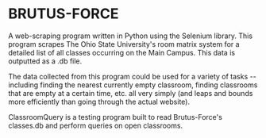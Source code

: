 # BRUTUS-FORCE

A web-scraping program written in Python using the Selenium library. This program scrapes The Ohio State University's room matrix system for a detailed list of all classes occurring on the Main Campus. This data is outputted as a .db file.

The data collected from this program could be used for a variety of tasks -- including finding the nearest currently empty classroom, finding classrooms that are empty at a certain time, etc. all very simply (and leaps and bounds more efficiently than going through the actual website).

ClassroomQuery is a testing program built to read Brutus-Force's classes.db and perform queries on open classrooms.
